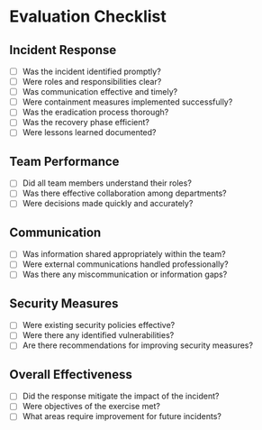 # Evaluation Checklist

## Incident Response

- [ ] Was the incident identified promptly?
- [ ] Were roles and responsibilities clear?
- [ ] Was communication effective and timely?
- [ ] Were containment measures implemented successfully?
- [ ] Was the eradication process thorough?
- [ ] Was the recovery phase efficient?
- [ ] Were lessons learned documented?

## Team Performance

- [ ] Did all team members understand their roles?
- [ ] Was there effective collaboration among departments?
- [ ] Were decisions made quickly and accurately?

## Communication

- [ ] Was information shared appropriately within the team?
- [ ] Were external communications handled professionally?
- [ ] Was there any miscommunication or information gaps?

## Security Measures

- [ ] Were existing security policies effective?
- [ ] Were there any identified vulnerabilities?
- [ ] Are there recommendations for improving security measures?

## Overall Effectiveness

- [ ] Did the response mitigate the impact of the incident?
- [ ] Were objectives of the exercise met?
- [ ] What areas require improvement for future incidents?
